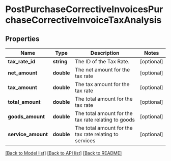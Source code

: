 # PostPurchaseCorrectiveInvoicesPurchaseCorrectiveInvoiceTaxAnalysis

## Properties
Name | Type | Description | Notes
------------ | ------------- | ------------- | -------------
**tax_rate_id** | **string** | The ID of the Tax Rate. | [optional] 
**net_amount** | **double** | The net amount for the tax rate | [optional] 
**tax_amount** | **double** | The tax amount for the tax rate | [optional] 
**total_amount** | **double** | The total amount for the tax rate | [optional] 
**goods_amount** | **double** | The total amount for the tax rate relating to goods | [optional] 
**service_amount** | **double** | The total amount for the tax rate relating to services | [optional] 

[[Back to Model list]](../README.md#documentation-for-models) [[Back to API list]](../README.md#documentation-for-api-endpoints) [[Back to README]](../README.md)


